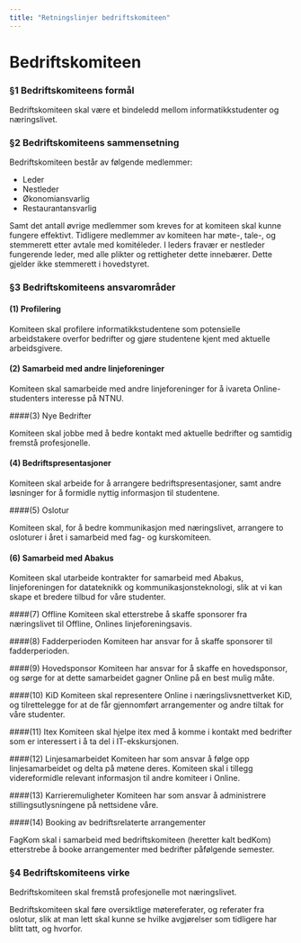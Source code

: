 ```yaml
---
title: "Retningslinjer bedriftskomiteen"
---
```


Bedriftskomiteen
===========

### §1 Bedriftskomiteens formål

Bedriftskomiteen skal være et bindeledd mellom informatikkstudenter og næringslivet. 


### §2 Bedriftskomiteens sammensetning

Bedriftskomiteen består av følgende medlemmer: 

* Leder  
* Nestleder  
* Økonomiansvarlig  
* Restaurantansvarlig

Samt det antall øvrige medlemmer som kreves for at komiteen skal kunne fungere effektivt. Tidligere medlemmer av komiteen har møte-, tale-, og stemmerett etter avtale med komitéleder.  I leders fravær er nestleder fungerende leder, med alle plikter og rettigheter dette innebærer. Dette gjelder ikke stemmerett i hovedstyret.


### §3 Bedriftskomiteens ansvarområder

#### (1) Profilering

Komiteen skal profilere informatikkstudentene som potensielle arbeidstakere overfor bedrifter og gjøre studentene kjent med aktuelle arbeidsgivere. 

#### (2) Samarbeid med andre linjeforeninger 

Komiteen skal samarbeide med andre linjeforeninger for å ivareta Online-studenters interesse på NTNU.

####(3) Nye Bedrifter

Komiteen skal jobbe med å bedre kontakt med aktuelle bedrifter og samtidig fremstå profesjonelle.

#### (4) Bedriftspresentasjoner

Komiteen skal arbeide for å arrangere bedriftspresentasjoner, samt andre løsninger for å formidle nyttig informasjon til studentene.


####(5) Oslotur

Komiteen skal, for å bedre kommunikasjon med næringslivet, arrangere to osloturer i året i samarbeid med fag- og kurskomiteen.


#### (6) Samarbeid med Abakus

Komiteen skal utarbeide kontrakter for samarbeid med Abakus, linjeforeningen for datateknikk og kommunikasjonsteknologi, slik at vi kan skape et bredere tilbud for våre studenter.

####(7) Offline
Komiteen skal etterstrebe å skaffe sponsorer fra næringslivet til Offline, Onlines linjeforeningsavis.

####(8) Fadderperioden
Komiteen har ansvar for å skaffe sponsorer til fadderperioden.

####(9) Hovedsponsor
Komiteen har ansvar for å skaffe en hovedsponsor, og sørge for at dette samarbeidet gagner Online på en best mulig måte.

####(10) KiD
Komiteen skal representere Online i næringslivsnettverket KiD, og tilrettelegge for at de får gjennomført arrangementer og andre tiltak for våre studenter.

####(11) Itex
Komiteen skal hjelpe itex med å komme i kontakt med bedrifter som er interessert i å ta del i IT-ekskursjonen. 

####(12) Linjesamarbeidet 
Komiteen har som ansvar å følge opp linjesamarbeidet og delta på møtene deres. Komiteen skal i tillegg videreformidle relevant informasjon til andre komiteer i Online.

####(13) Karrieremuligheter
Komiteen har som ansvar å administrere stillingsutlysningene på nettsidene våre. 

####(14) Booking av bedriftsrelaterte arrangementer

FagKom skal i samarbeid med bedriftskomiteen (heretter kalt bedKom) etterstrebe å booke arrangementer med bedrifter påfølgende semester.

### §4 Bedriftskomiteens virke

Bedriftskomiteen skal fremstå profesjonelle mot næringslivet.

Bedriftskomiteen skal føre oversiktlige møtereferater, og referater fra oslotur, slik at man lett skal kunne se hvilke avgjørelser som tidligere har blitt tatt, og hvorfor.